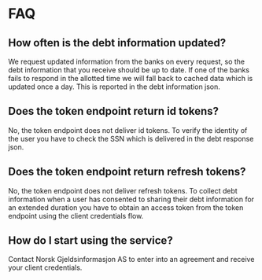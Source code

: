 # FAQ

## How often is the debt information updated?

We request updated information from the banks on every request, so the debt information that you
receive should be up to date. If one of the banks fails to respond in the allotted time we will fall
back to cached data which is updated once a day. This is reported in the debt information json.

## Does the token endpoint return id tokens?

No, the token endpoint does not deliver id tokens. To verify the identity of the user you have to
check the SSN which is delivered in the debt response json.

## Does the token endpoint return refresh tokens?

No, the token endpoint does not deliver refresh tokens. To collect debt information when a user has
consented to sharing their debt information for an extended duration you have to obtain an access
token from the token endpoint using the client credentials flow.

## How do I start using the service?

Contact Norsk Gjeldsinformasjon AS to enter into an agreement and receive your client credentials. 